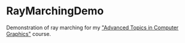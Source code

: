 # RayMarchingDemo
Demonstration of ray marching for my ["Advanced Topics in Computer Graphics"](https://www.nm.ifi.lmu.de/teaching/Vorlesungen/2022ws/AdvGra/) course.

